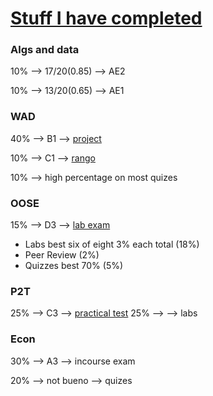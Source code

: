 # [Stuff I have completed](https://github.com/Khair9/Year-2-CompSci-Notes/tree/main)

### Algs and data
10% --> 17/20(0.85) --> AE2

10% --> 13/20(0.65) --> AE1

### WAD
40% --> B1 --> [project](https://moodle.gla.ac.uk/mod/assign/view.php?id=5010642)

10% --> C1 --> [rango](https://moodle.gla.ac.uk/mod/assign/view.php?id=4588965)

10% --> high percentage on most quizes



### OOSE
15% --> D3 --> [lab exam](https://moodle.gla.ac.uk/mod/assign/view.php?id=4586884)

 - Labs best six of eight 3% each total (18%) 
 - Peer Review (2%)
 - Quizzes best 70% (5%)



### P2T
25% --> C3 --> [practical test](https://moodle.gla.ac.uk/mod/assign/view.php?id=4734099) 
25% --> --> labs

### Econ
30% --> A3 --> incourse exam

20% --> not bueno --> quizes
